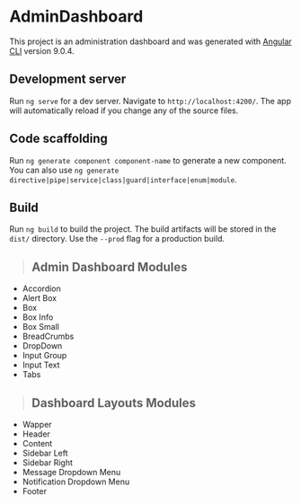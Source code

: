 # AdminDashboard

This project is an administration dashboard and was generated with [Angular CLI](https://github.com/angular/angular-cli) version 9.0.4.

## Development server

Run `ng serve` for a dev server. Navigate to `http://localhost:4200/`. The app will automatically reload if you change any of the source files.

## Code scaffolding

Run `ng generate component component-name` to generate a new component. You can also use `ng generate directive|pipe|service|class|guard|interface|enum|module`.

## Build

Run `ng build` to build the project. The build artifacts will be stored in the `dist/` directory. Use the `--prod` flag  for a production build.

> ## Admin Dashboard Modules 

* Accordion
* Alert Box
* Box
* Box Info
* Box Small
* BreadCrumbs
* DropDown
* Input Group
* Input Text
* Tabs

> ## Dashboard Layouts Modules
* Wapper
* Header
* Content    
* Sidebar Left
* Sidebar Right
* Message Dropdown Menu
* Notification Dropdown Menu
* Footer


